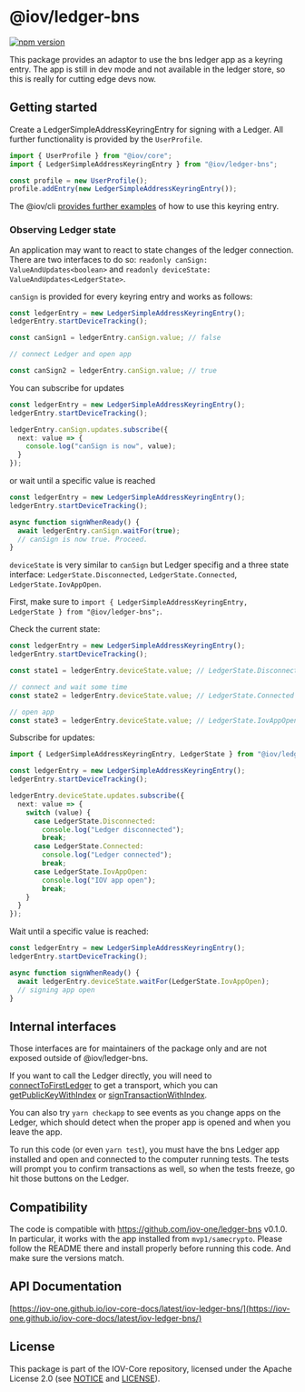 # @iov/ledger-bns

[![npm version](https://img.shields.io/npm/v/@iov/ledger-bns.svg)](https://www.npmjs.com/package/@iov/ledger-bns)

This package provides an adaptor to use the bns ledger app as a keyring entry.
The app is still in dev mode and not available in the ledger store, so
this is really for cutting edge devs now.

## Getting started

Create a LedgerSimpleAddressKeyringEntry for signing with a Ledger. All
further functionality is provided by the `UserProfile`.

```ts
import { UserProfile } from "@iov/core";
import { LedgerSimpleAddressKeyringEntry } from "@iov/ledger-bns";

const profile = new UserProfile();
profile.addEntry(new LedgerSimpleAddressKeyringEntry());
```

The @iov/cli [provides further examples](https://github.com/iov-one/iov-core/tree/master/packages/iov-cli#ledger-usage)
of how to use this keyring entry.

### Observing Ledger state

An application may want to react to state changes of the ledger connection. There
are two interfaces to do so: `readonly canSign: ValueAndUpdates<boolean>` and `readonly deviceState: ValueAndUpdates<LedgerState>`.

`canSign` is provided for every keyring entry and works as follows:

```ts
const ledgerEntry = new LedgerSimpleAddressKeyringEntry();
ledgerEntry.startDeviceTracking();

const canSign1 = ledgerEntry.canSign.value; // false

// connect Ledger and open app

const canSign2 = ledgerEntry.canSign.value; // true
```

You can subscribe for updates

```ts
const ledgerEntry = new LedgerSimpleAddressKeyringEntry();
ledgerEntry.startDeviceTracking();

ledgerEntry.canSign.updates.subscribe({
  next: value => {
    console.log("canSign is now", value);
  }
});
```

or wait until a specific value is reached

```ts
const ledgerEntry = new LedgerSimpleAddressKeyringEntry();
ledgerEntry.startDeviceTracking();

async function signWhenReady() {
  await ledgerEntry.canSign.waitFor(true);
  // canSign is now true. Proceed.
}
```

`deviceState` is very similar to `canSign` but Ledger specifig and a three state interface:
`LedgerState.Disconnected`, `LedgerState.Connected`, `LedgerState.IovAppOpen`.

First, make sure to `import { LedgerSimpleAddressKeyringEntry, LedgerState } from "@iov/ledger-bns";`.

Check the current state:

```ts
const ledgerEntry = new LedgerSimpleAddressKeyringEntry();
ledgerEntry.startDeviceTracking();

const state1 = ledgerEntry.deviceState.value; // LedgerState.Disconnected

// connect and wait some time
const state2 = ledgerEntry.deviceState.value; // LedgerState.Connected

// open app
const state3 = ledgerEntry.deviceState.value; // LedgerState.IovAppOpen
```

Subscribe for updates:

```ts
import { LedgerSimpleAddressKeyringEntry, LedgerState } from "@iov/ledger-bns";

const ledgerEntry = new LedgerSimpleAddressKeyringEntry();
ledgerEntry.startDeviceTracking();

ledgerEntry.deviceState.updates.subscribe({
  next: value => {
    switch (value) {
      case LedgerState.Disconnected:
        console.log("Ledger disconnected");
        break;
      case LedgerState.Connected:
        console.log("Ledger connected");
        break;
      case LedgerState.IovAppOpen:
        console.log("IOV app open");
        break;
    }
  }
});
```

Wait until a specific value is reached:

```ts
const ledgerEntry = new LedgerSimpleAddressKeyringEntry();
ledgerEntry.startDeviceTracking();

async function signWhenReady() {
  await ledgerEntry.deviceState.waitFor(LedgerState.IovAppOpen);
  // signing app open
}
```

## Internal interfaces

Those interfaces are for maintainers of the package only and are not exposed
outside of @iov/ledger-bns.

If you want to call the Ledger directly, you will need to
[connectToFirstLedger](https://iov-one.github.io/iov-core-docs/latest/iov-ledger-bns/globals.html#connecttofirstledger) to get a transport,
which you can [getPublicKeyWithIndex](https://iov-one.github.io/iov-core-docs/latest/iov-ledger-bns/globals.html#getpublickeywithindex)
or [signTransactionWithIndex](https://iov-one.github.io/iov-core-docs/latest/iov-ledger-bns/globals.html#signtransactionwithindex).

You can also try `yarn checkapp` to see events as you change apps on the Ledger,
which should detect when the proper app is opened and when you leave the app.

To run this code (or even `yarn test`), you must have the bns Ledger app
installed and open and connected to the computer running tests.
The tests will prompt you to confirm transactions as well, so when the tests
freeze, go hit those buttons on the Ledger.

## Compatibility

The code is compatible with https://github.com/iov-one/ledger-bns v0.1.0.
In particular, it works with the app installed from `mvp1/samecrypto`.
Please follow the README there and install properly before running this code.
And make sure the versions match.

## API Documentation

[https://iov-one.github.io/iov-core-docs/latest/iov-ledger-bns/](https://iov-one.github.io/iov-core-docs/latest/iov-ledger-bns/)

## License

This package is part of the IOV-Core repository, licensed under the Apache License 2.0
(see [NOTICE](https://github.com/iov-one/iov-core/blob/master/NOTICE) and [LICENSE](https://github.com/iov-one/iov-core/blob/master/LICENSE)).
